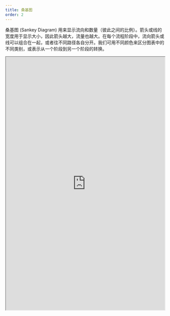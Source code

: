 ```yaml
---
title: 桑基图
order: 2
---
```


桑基图 (Sankey Diagram) 用来显示流向和数量（彼此之间的比例）。箭头或线的宽度用于显示大小，因此箭头越大，流量也越大。在每个流程阶段中，流向箭头或线可以组合在一起，或者往不同路径各自分开。我们可用不同颜色来区分图表中的不同类别，或表示从一个阶段到另一个阶段的转换。

<iframe src="https://herbox-embed.alipay.com/p/f6/demo_scenecase_sankey?editorSlider=expand&previewZoom=100" width="100%" height=800/>
